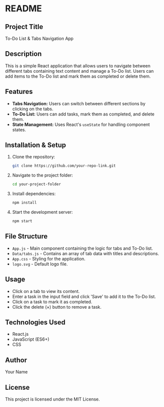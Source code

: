 # README

## Project Title
To-Do List & Tabs Navigation App

## Description
This is a simple React application that allows users to navigate between different tabs containing text content and manage a To-Do list. Users can add items to the To-Do list and mark them as completed or delete them.

## Features
- **Tabs Navigation:** Users can switch between different sections by clicking on the tabs.
- **To-Do List:** Users can add tasks, mark them as completed, and delete them.
- **State Management:** Uses React's `useState` for handling component states.

## Installation & Setup
1. Clone the repository:
   ```bash
   git clone https://github.com/your-repo-link.git
   ```
2. Navigate to the project folder:
   ```bash
   cd your-project-folder
   ```
3. Install dependencies:
   ```bash
   npm install
   ```
4. Start the development server:
   ```bash
   npm start
   ```

## File Structure
- `App.js` - Main component containing the logic for tabs and To-Do list.
- `Data/tabs.js` - Contains an array of tab data with titles and descriptions.
- `App.css` - Styling for the application.
- `logo.svg` - Default logo file.

## Usage
- Click on a tab to view its content.
- Enter a task in the input field and click 'Save' to add it to the To-Do list.
- Click on a task to mark it as completed.
- Click the delete (×) button to remove a task.

## Technologies Used
- React.js
- JavaScript (ES6+)
- CSS

## Author
Your Name

## License
This project is licensed under the MIT License.

